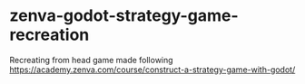 # zenva-godot-strategy-game-recreation
Recreating from head game made following https://academy.zenva.com/course/construct-a-strategy-game-with-godot/
